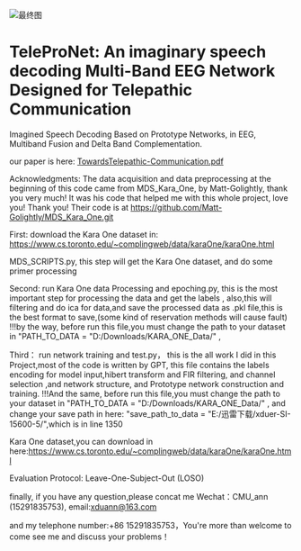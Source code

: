 ![最终图](https://github.com/user-attachments/assets/aec87e7e-925e-487d-9c76-24eae1633091)

# TeleProNet: An imaginary speech decoding Multi-Band EEG Network Designed for Telepathic Communication
Imagined Speech Decoding Based on Prototype Networks, in EEG, Multiband Fusion and Delta Band Complementation.

our paper is here: [TowardsTelepathic-Communication.pdf](https://github.com/user-attachments/files/21034082/TowardsTelepathic-Communication.pdf)





Acknowledgments: The data acquisition and data preprocessing at the beginning of this code came from MDS_Kara_One, by Matt-Golightly, thank you very much! It was his code that helped me with this whole project, love you! Thank you! 
Their code is at https://github.com/Matt-Golightly/MDS_Kara_One.git

First: download the Kara One dataset in: https://www.cs.toronto.edu/~complingweb/data/karaOne/karaOne.html

MDS_SCRIPTS.py, this step will get the Kara One dataset, and do some primer processing

Second: run Kara One data Processing and epoching.py, this is the most important step for processing the data and get the labels ,
also,this will filtering and do ica for data,and save the processed data as .pkl file,this is the best format to save,(some kind of reservation methods will cause fault)
!!!by the way, before run this file,you must change the path to your dataset in "PATH_TO_DATA = "D:/Downloads/KARA_ONE_Data/"  ,

Third： run network training and test.py， this is the all work I did in this Project,most of the code is written by GPT,
this file contains the labels encoding for model input,hibert transform and FIR filtering, and channel selection ,and network structure, and Prototype network construction and training.
  !!!And the same, before run this file,you must change the path to your dataset in "PATH_TO_DATA = "D:/Downloads/KARA_ONE_Data/" ,
and change your save path in here: "save_path_to_data = "E:/迅雷下载/xduer-SI-15600-5/",which is in line 1350

Kara One dataset,you can download in here:https://www.cs.toronto.edu/~complingweb/data/karaOne/karaOne.html

Evaluation Protocol: Leave-One-Subject-Out (LOSO)

    
finally, if you have any question,please concat me  Wechat：CMU_ann (15291835753), email:xduann@163.com 

and my telephone number:+86 15291835753，You're more than welcome to come see me and discuss your problems！
